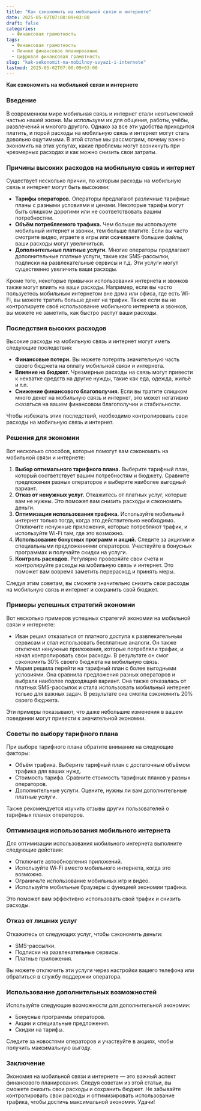 ```yaml
---
title: "Как сэкономить на мобильной связи и интернете"
date: 2025-05-02T07:00:09+03:00
draft: false
categories:
  - Финансовая грамотность
tags:
  - Финансовая грамотность
  - Личное финансовое планирование
  - Цифровая финансовая грамотность
slug: "kak-sekonomit-na-mobilnoy-svyazi-i-internete"
lastmod: 2025-05-02T07:00:09+03:00
---
```




**Как сэкономить на мобильной связи и интернете**



### Введение

В современном мире мобильная связь и интернет стали неотъемлемой частью нашей жизни. Мы используем их для общения, работы, учёбы, развлечений и многого другого. Однако за все эти удобства приходится платить, и порой расходы на мобильную связь и интернет могут стать довольно ощутимыми. В этой статье мы рассмотрим, почему важно экономить на этих услугах, какие проблемы могут возникнуть при чрезмерных расходах и как можно снизить свои затраты.

 ### Причины высоких расходов на мобильную связь и интернет

Существует несколько причин, по которым расходы на мобильную связь и интернет могут быть высокими:

* **Тарифы операторов.** Операторы предлагают различные тарифные планы с разными условиями и ценами. Некоторые тарифы могут быть слишком дорогими или не соответствовать вашим потребностям.
* **Объём потребляемого трафика.** Чем больше вы используете мобильный интернет и звонки, тем больше платите. Если вы часто смотрите видео, играете в игры или скачиваете большие файлы, ваши расходы могут увеличиться.
* **Дополнительные платные услуги.** Многие операторы предлагают дополнительные платные услуги, такие как SMS-рассылки, подписки на развлекательные сервисы и т.д. Эти услуги могут существенно увеличить ваши расходы.

Кроме того, некоторые привычки использования интернета и звонков также могут влиять на ваши расходы. Например, если вы часто пользуетесь мобильным интернетом вне дома или офиса, где есть Wi-Fi, вы можете тратить больше денег на трафик. Также если вы не контролируете своё использование мобильного интернета и звонков, вы можете не заметить, как быстро растут ваши расходы.

### Последствия высоких расходов

Высокие расходы на мобильную связь и интернет могут иметь следующие последствия:

* **Финансовые потери.** Вы можете потерять значительную часть своего бюджета на оплату мобильной связи и интернета.
* **Влияние на бюджет.** Чрезмерные расходы на связь могут привести к нехватке средств на другие нужды, такие как еда, одежда, жильё и т.п.
* **Снижение финансового благополучия.** Если вы тратите слишком много денег на мобильную связь и интернет, это может негативно сказаться на вашем финансовом благополучии и стабильности.

Чтобы избежать этих последствий, необходимо контролировать свои расходы на мобильную связь и интернет.

### Решения для экономии

Вот несколько способов, которые помогут вам сэкономить на мобильной связи и интернете:

1. **Выбор оптимального тарифного плана.** Выберите тарифный план, который соответствует вашим потребностям и бюджету. Сравните предложения разных операторов и выберите наиболее выгодный вариант.
2. **Отказ от ненужных услуг.** Откажитесь от платных услуг, которые вам не нужны. Это поможет вам снизить расходы и сэкономить деньги.
3. **Оптимизация использования трафика.** Используйте мобильный интернет только тогда, когда это действительно необходимо. Отключите ненужные приложения, которые потребляют трафик, и используйте Wi-Fi там, где это возможно.
4. **Использование бонусных программ и акций.** Следите за акциями и специальными предложениями операторов. Участвуйте в бонусных программах и получайте скидки на услуги.
5. **Контроль расходов.** Регулярно проверяйте свои счета и контролируйте расходы на мобильную связь и интернет. Это поможет вам вовремя заметить перерасход и принять меры.

Следуя этим советам, вы сможете значительно снизить свои расходы на мобильную связь и интернет и сохранить свой бюджет.

### Примеры успешных стратегий экономии

Вот несколько примеров успешных стратегий экономии на мобильной связи и интернете:

* Иван решил отказаться от платного доступа к развлекательным сервисам и стал использовать бесплатные аналоги. Он также отключил ненужные приложения, которые потребляли трафик, и начал контролировать свои расходы. В результате он смог сэкономить 30% своего бюджета на мобильную связь.
* Мария решила перейти на тарифный план с более выгодными условиями. Она сравнила предложения разных операторов и выбрала наиболее подходящий вариант. Она также отказалась от платных SMS-рассылок и стала использовать мобильный интернет только для важных задач. В результате она смогла сэкономить 20% своего бюджета.

Эти примеры показывают, что даже небольшие изменения в вашем поведении могут привести к значительной экономии.

### Советы по выбору тарифного плана

При выборе тарифного плана обратите внимание на следующие факторы:

* Объём трафика. Выберите тарифный план с достаточным объёмом трафика для ваших нужд.
* Стоимость тарифа. Сравните стоимость тарифных планов у разных операторов.
* Дополнительные услуги. Оцените, нужны ли вам дополнительные платные услуги.

Также рекомендуется изучить отзывы других пользователей о тарифных планах операторов.

### Оптимизация использования мобильного интернета

Для оптимизации использования мобильного интернета выполните следующие действия:

* Отключите автообновления приложений.
* Используйте Wi-Fi вместо мобильного интернета, когда это возможно.
* Ограничьте использование мобильных игр и видео.
* Используйте мобильные браузеры с функцией экономии трафика.

Это поможет вам эффективно использовать свой трафик и снизить расходы.

### Отказ от лишних услуг

Откажитесь от следующих услуг, чтобы сэкономить деньги:

* SMS-рассылки.
* Подписки на развлекательные сервисы.
* Платные приложения.

Вы можете отключить эти услуги через настройки вашего телефона или обратиться в службу поддержки оператора.

### Использование дополнительных возможностей

Используйте следующие возможности для дополнительной экономии:

* Бонусные программы операторов.
* Акции и специальные предложения.
* Скидки на тарифы.

Следите за новостями операторов и участвуйте в акциях, чтобы получить максимальную выгоду.

### Заключение

Экономия на мобильной связи и интернете — это важный аспект финансового планирования. Следуя советам из этой статьи, вы сможете снизить свои расходы и сохранить бюджет. Не забывайте контролировать свои расходы и оптимизировать использование трафика, чтобы достичь максимальной экономии. Удачи!


